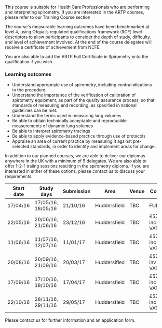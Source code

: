 This course is suitable for Health Care Professionals who are performing and interpreting spirometry. If you are interested in the ARTP courses, please refer to our Training Course section

The course's measurable learning outcomes have been benchmarked at level 4, using Ofqual’s regulated qualifications framework (RCF) level descriptors to allow participants to consider the depth of study, difficulty, and level of achievement involved. At the end of the course delegates will receive a certificate of achievement from NCFE.

You are also able to add the ARTP Full Certificate in Spirometry onto the qualification if you wish. 

### Learning outcomes

* Understand appropriate use of spirometry, including contraindications to the procedure
* Understand the importance of the verification of calibration of spirometry equipment, as part of the quality assurance    process, so that standards of measuring and recording, as specified in national guidelines can be met.
* Understand the terms used in measuring lung volumes
* Be able to obtain technically acceptable and reproducible measurements of dynamic lung volumes
* Be able to interpret spirometry tracings
* Be able to apply evidence-based practice through use of protocols
* Appraise an area of current practice by measuring it against pre-selected standards, in order to identify and implement   areas for change.

In addition to our planned courses, we are able to deliver our diplomas anywhere in the UK with a minimum of 5 delegates. We are also able to offer 1-2-1 traiing sessions resulting in the spirometry diploma. If you are interested in either of these options, please contact us to discuss your requirements.


| Start date | Study days         | Submission | Area          | Venue | Cost         | With ARTP |  
| -----------|--------------------|------------|---------------|-------|--------------|-----------|
|17/04/16    |17/05/16, 18/05/16  | 21/10/16   | Huddersfield  | TBC   | FULL         | FULL      |
|22/05/16    |20/06/16, 21/06/16  | 23/12/16   | Huddersfield  | TBC   | £570 inc VAT | FULL      | 
|11/06/16    |11/07/16, 12/07/16  | 11/01/17   | Huddersfield  | TBC   | £570 inc VAT | £770      |
|20/08/16    |20/09/16, 21/09/16  | 20/03/17   | Huddersifled  | TBC   | £570 inv VAT | £770      |
|17/09/16    |17/10/16, 18/10/16  | 17/04/17   | Huddersfield  | TBC   | £570 inc VAT | £770      |
|22/10/16    |28/11/16, 29/11/16  | 29/05/17   | Huddersfield  | TBC   | £570 inc VAT | £770      |

Please contact us for further information and an application form.
